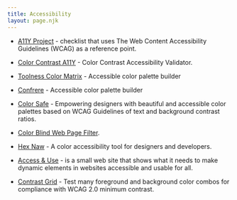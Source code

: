```yaml
---
title: Accessibility
layout: page.njk
---
```




- [A11Y Project](https://www.a11yproject.com/checklist/) - checklist that uses The Web Content Accessibility Guidelines (WCAG) as a reference point.

- [Color Contrast A11Y](https://color.a11y.com/?wc3) - Color Contrast Accessibility Validator.

- [Toolness Color Matrix](https://toolness.github.io/accessible-color-matrix/) - Accessible color palette builder

- [Confrere](https://confrere.com/a11y/test/) - Accessible color palette builder

- [Color Safe](http://colorsafe.co/) - Empowering designers with beautiful and accessible color palettes based on WCAG Guidelines of text and background contrast ratios.
    
- [Color Blind Web Page Filter](https://www.toptal.com/designers/colorfilter).

- [Hex Naw](https://hexnaw.com/) - A color accessibility tool for designers and developers.

- [Access & Use](https://accessuse.eu/en/) - is a small web site that shows what it needs to make dynamic elements in websites accessible and usable for all.

- [Contrast Grid](https://contrast-grid.eightshapes.com) - Test many foreground and background color combos for compliance with WCAG 2.0 minimum contrast. 